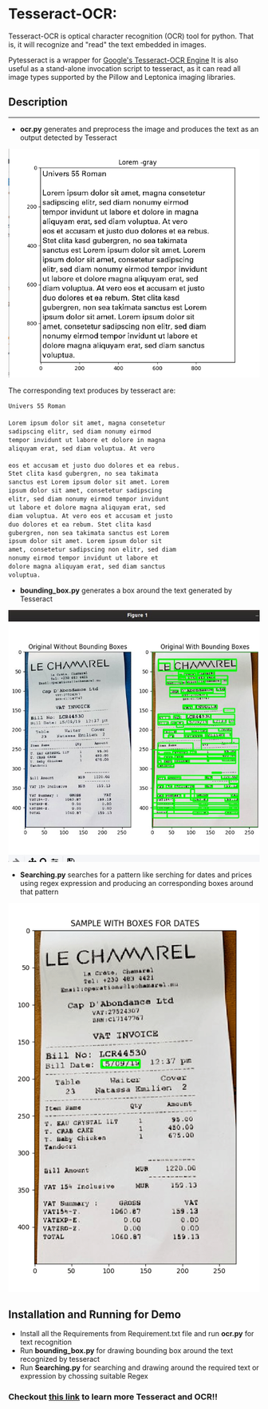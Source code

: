 # Tesseract-OCR: 

Tesseract-OCR is optical character recognition (OCR) tool for python. That is, it will recognize and "read" the text embedded in images.

Pytesseract is a wrapper for [Google's Tesseract-OCR Engine](https://github.com/tesseract-ocr/tesseract)
It is also useful as a stand-alone invocation script to tesseract, as it can read all image types
supported by the Pillow and Leptonica imaging libraries.

## Description
-----------
* **ocr.py**  generates and preprocess the image and produces the text as an output detected by Tesseract
<p>
    <img src="pic2.png">
</p>
The corresponding text produces by tesseract are:

```bash
Univers 55 Roman

Lorem ipsum dolor sit amet, magna consetetur
sadipscing elitr, sed diam nonumy eirmod
tempor invidunt ut labore et dolore in magna
aliquyam erat, sed diam voluptua. At vero

eos et accusam et justo duo dolores et ea rebus.
Stet clita kasd gubergren, no sea takimata
sanctus est Lorem ipsum dolor sit amet. Lorem
ipsum dolor sit amet, consetetur sadipscing
elitr, sed diam nonumy eirmod tempor invidunt
ut labore et dolore magna aliquyam erat, sed
diam voluptua. At vero eos et accusam et justo
duo dolores et ea rebum. Stet clita kasd
gubergren, non sea takimata sanctus est Lorem
ipsum dolor sit amet. Lorem ipsum dolor sit
amet, consetetur sadipscing non elitr, sed diam
nonumy eirmod tempor invidunt ut labore et
dolore magna aliquyam erat, sed diam sanctus
voluptua.
```
* **bounding_box.py**  generates a box around the text generated by Tesseract
<p>
    <img src="pic1.png">
</p>

* **Searching.py** searches for a pattern like serching for dates and prices using regex expression and producing an corresponding boxes around that pattern
<p>
    <img src="pic3.png">
</p>

## Installation and Running for Demo
* Install all the Requirements from Requirement.txt file and run **ocr.py** for text recognition
* Run **bounding_box.py** for drawing bounding box around the text recognized by tesseract
* Run **Searching.py** for searching and drawing around the required text or expression by chossing suitable Regex

### Checkout [this link](https://www.pyimagesearch.com/2017/07/10/using-tesseract-ocr-python/) to learn more Tesseract and OCR!!


